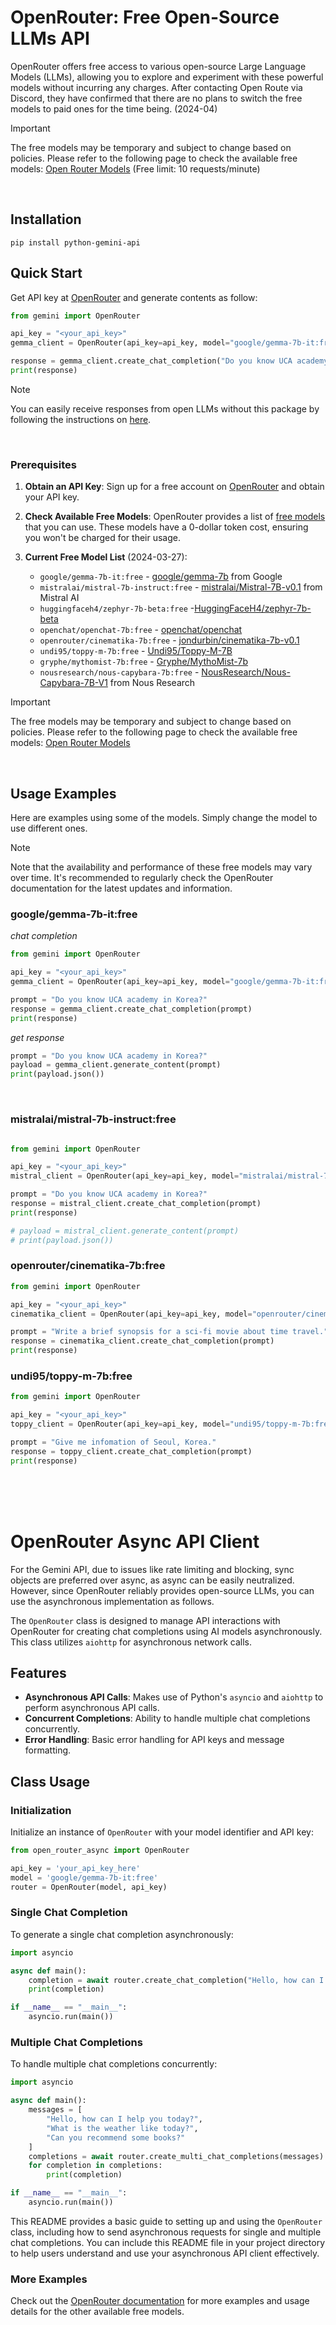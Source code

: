 # OpenRouter: Free Open-Source LLMs API

OpenRouter offers free access to various open-source Large Language Models (LLMs), allowing you to explore and experiment with these powerful models without incurring any charges. After contacting Open Route via Discord, they have confirmed that there are no plans to switch the free models to paid ones for the time being. (2024-04)

> [!IMPORTANT]
> The free models may be temporary and subject to change based on policies. Please refer to the following page to check the available free models: [Open Router Models](https://openrouter.ai/docs#models) (Free limit: 10 requests/minute)


<br>

## Installation
```
pip install python-gemini-api
```


## Quick Start
Get API key at [OpenRouter](https://openrouter.ai/keys) and generate contents as follow:
```python
from gemini import OpenRouter

api_key = "<your_api_key>"
gemma_client = OpenRouter(api_key=api_key, model="google/gemma-7b-it:free")

response = gemma_client.create_chat_completion("Do you know UCA academy in Korea?")
print(response)
```

> [!NOTE]
> You can easily receive responses from open LLMs without this package by following the instructions on [here](https://openrouter.ai/docs#models).


<br>

### Prerequisites

1. **Obtain an API Key**: Sign up for a free account on [OpenRouter](https://openrouter.ai/keys) and obtain your API key.

2. **Check Available Free Models**: OpenRouter provides a list of [free models](https://openrouter.ai/docs#models) that you can use. These models have a 0-dollar token cost, ensuring you won't be charged for their usage.


3. **Current Free Model List** (2024-03-27):
   - `google/gemma-7b-it:free` - [google/gemma-7b](https://huggingface.co/google/gemma-7b) from Google
   - `mistralai/mistral-7b-instruct:free` - [mistralai/Mistral-7B-v0.1](https://huggingface.co/mistralai/Mistral-7B-v0.1) from Mistral AI
   - `huggingfaceh4/zephyr-7b-beta:free` -[HuggingFaceH4/zephyr-7b-beta](https://huggingface.co/HuggingFaceH4/zephyr-7b-beta) 
   - `openchat/openchat-7b:free` - [openchat/openchat](https://huggingface.co/openchat/openchat) 
   - `openrouter/cinematika-7b:free` - [jondurbin/cinematika-7b-v0.1](https://huggingface.co/jondurbin/cinematika-7b-v0.1)
   - `undi95/toppy-m-7b:free` - [Undi95/Toppy-M-7B](https://huggingface.co/Undi95/Toppy-M-7B?not-for-all-audiences=true)
   - `gryphe/mythomist-7b:free` - [Gryphe/MythoMist-7b](https://huggingface.co/Gryphe/MythoMist-7b)
   - `nousresearch/nous-capybara-7b:free` - [NousResearch/Nous-Capybara-7B-V1](https://huggingface.co/NousResearch/Nous-Capybara-7B-V1) from Nous Research


> [!IMPORTANT]
> The free models may be temporary and subject to change based on policies. Please refer to the following page to check the available free models: [Open Router Models](https://openrouter.ai/docs#models)


<br>

## Usage Examples
Here are examples using some of the models. Simply change the model to use different ones.
> [!NOTE]
> Note that the availability and performance of these free models may vary over time. It's recommended to regularly check the OpenRouter documentation for the latest updates and information.


### google/gemma-7b-it:free


*chat completion*
```python
from gemini import OpenRouter

api_key = "<your_api_key>"
gemma_client = OpenRouter(api_key=api_key, model="google/gemma-7b-it:free")

prompt = "Do you know UCA academy in Korea?"
response = gemma_client.create_chat_completion(prompt)
print(response)
```

*get response*
```python
prompt = "Do you know UCA academy in Korea?"
payload = gemma_client.generate_content(prompt)
print(payload.json())
```


<br>

### mistralai/mistral-7b-instruct:free

```python

from gemini import OpenRouter

api_key = "<your_api_key>"
mistral_client = OpenRouter(api_key=api_key, model="mistralai/mistral-7b-instruct:free")

prompt = "Do you know UCA academy in Korea?"
response = mistral_client.create_chat_completion(prompt)
print(response)

# payload = mistral_client.generate_content(prompt)
# print(payload.json())

```

### openrouter/cinematika-7b:free

```python
from gemini import OpenRouter

api_key = "<your_api_key>"
cinematika_client = OpenRouter(api_key=api_key, model="openrouter/cinematika-7b:free")

prompt = "Write a brief synopsis for a sci-fi movie about time travel."
response = cinematika_client.create_chat_completion(prompt)
print(response)
```

### undi95/toppy-m-7b:free

```python
from gemini import OpenRouter

api_key = "<your_api_key>"
toppy_client = OpenRouter(api_key=api_key, model="undi95/toppy-m-7b:free")

prompt = "Give me infomation of Seoul, Korea."
response = toppy_client.create_chat_completion(prompt)
print(response)
```


<br><br><br>

# OpenRouter Async API Client

For the Gemini API, due to issues like rate limiting and blocking, sync objects are preferred over async, as async can be easily neutralized. However, since OpenRouter reliably provides open-source LLMs, you can use the asynchronous implementation as follows.

The `OpenRouter` class is designed to manage API interactions with OpenRouter for creating chat completions using AI models asynchronously. This class utilizes `aiohttp` for asynchronous network calls.

## Features

- **Asynchronous API Calls**: Makes use of Python's `asyncio` and `aiohttp` to perform asynchronous API calls.
- **Concurrent Completions**: Ability to handle multiple chat completions concurrently.
- **Error Handling**: Basic error handling for API keys and message formatting.


## Class Usage

### Initialization

Initialize an instance of `OpenRouter` with your model identifier and API key:

```python
from open_router_async import OpenRouter

api_key = 'your_api_key_here'
model = 'google/gemma-7b-it:free'
router = OpenRouter(model, api_key)
```

### Single Chat Completion

To generate a single chat completion asynchronously:

```python
import asyncio

async def main():
    completion = await router.create_chat_completion("Hello, how can I help you today?")
    print(completion)

if __name__ == "__main__":
    asyncio.run(main())
```

### Multiple Chat Completions

To handle multiple chat completions concurrently:

```python
import asyncio

async def main():
    messages = [
        "Hello, how can I help you today?",
        "What is the weather like today?",
        "Can you recommend some books?"
    ]
    completions = await router.create_multi_chat_completions(messages)
    for completion in completions:
        print(completion)

if __name__ == "__main__":
    asyncio.run(main())
```

This README provides a basic guide to setting up and using the `OpenRouter` class, including how to send asynchronous requests for single and multiple chat completions. You can include this README file in your project directory to help users understand and use your asynchronous API client effectively.

### More Examples

Check out the [OpenRouter documentation](https://openrouter.ai/docs) for more examples and usage details for the other available free models.

